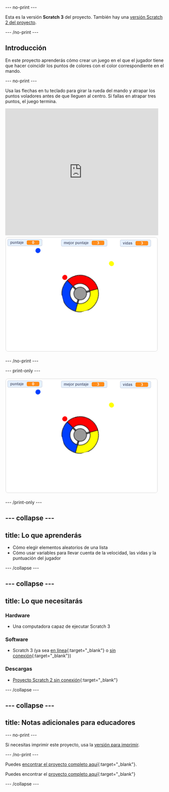 --- no-print ---

Esta es la versión **Scratch 3** del proyecto. También hay una [versión Scratch 2 del proyecto](https://projects.raspberrypi.org/es-LA/projects/catch-the-dots-scratch2).

--- /no-print ---

## Introducción

En este proyecto aprenderás cómo crear un juego en el que el jugador tiene que hacer coincidir los puntos de colores con el color correspondiente en el mando.

--- no-print ---

Usa las flechas en tu teclado para girar la rueda del mando y atrapar los puntos voladores antes de que lleguen al centro. Si fallas en atrapar tres puntos, el juego termina.

<div class="scratch-preview">
  <iframe allowtransparency="true" width="485" height="402" src="https://scratch.mit.edu/projects/embed/414804789/?autostart=false" frameborder="0" scrolling="no"></iframe>
  <img src="images/dots-final.png">
</div>

--- /no-print ---

--- print-only ---

![Captura de pantalla de puntos](images/dots-final.png)

--- /print-only ---

--- collapse ---
---
title: Lo que aprenderás
---

+ Cómo elegir elementos aleatorios de una lista
+ Cómo usar variables para llevar cuenta de la velocidad, las vidas y la puntuación del jugador

--- /collapse ---

--- collapse ---
---
title: Lo que necesitarás
---

### Hardware

+ Una computadora capaz de ejecutar Scratch 3

### Software

+ Scratch 3 (ya sea [en línea](http://rpf.io/scratchon){:target="_blank"} o [sin conexión](http://rpf.io/scratchoff){:target="_blank"})

### Descargas

+ [Proyecto Scratch 2 sin conexión](http://rpf.io/p/es-LA/catch-the-dots-go){:target="_blank"}

--- /collapse ---

--- collapse ---
---
title: Notas adicionales para educadores
---

--- no-print ---

Si necesitas imprimir este proyecto, usa la [versión para imprimir](https://projects.raspberrypi.org/es-LA/projects/catch-the-dots/print).

--- /no-print ---

Puedes [encontrar el proyecto completo aquí](http://rpf.io/p/es-LA/catch-the-dots-get){:target="_blank"}.

Puedes encontrar el [proyecto completo aquí](https://scratch.mit.edu/projects/252923761/#editor){:target="_blank"}

--- /collapse ---